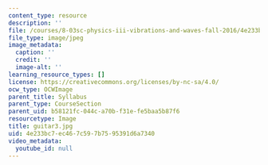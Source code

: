 ```yaml
---
content_type: resource
description: ''
file: /courses/8-03sc-physics-iii-vibrations-and-waves-fall-2016/4e233bc7ec467c597b7595391d6a7340_guitar3.jpg
file_type: image/jpeg
image_metadata:
  caption: ''
  credit: ''
  image-alt: ''
learning_resource_types: []
license: https://creativecommons.org/licenses/by-nc-sa/4.0/
ocw_type: OCWImage
parent_title: Syllabus
parent_type: CourseSection
parent_uid: b58121fc-044c-a70b-f31e-fe5baa5b87f6
resourcetype: Image
title: guitar3.jpg
uid: 4e233bc7-ec46-7c59-7b75-95391d6a7340
video_metadata:
  youtube_id: null
---
```

